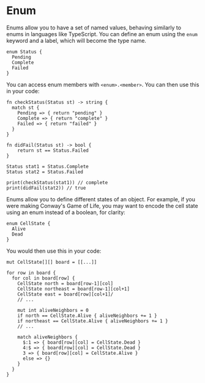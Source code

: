 # Enum

Enums allow you to have a set of named values, behaving similarly to enums in languages like TypeScript. You can define an enum using the `enum` keyword and a label, which will become the type name.

```
enum Status {
  Pending
  Complete
  Failed
}
```

You can access enum members with `<enum>.<member>`. You can then use this in your code:

```
fn checkStatus(Status st) -> string {
  match st {
    Pending => { return "pending" }
    Complete => { return "complete" }
    Failed => { return "failed" }
  }
}

fn didFail(Status st) -> bool {
    return st == Status.Failed
}

Status stat1 = Status.Complete
Status stat2 = Status.Failed

print(checkStatus(stat1)) // complete
print(didFail(stat2)) // true
```

Enums allow you to define different states of an object. For example, if you were making Conway's Game of Life, you may want to encode the cell state using an enum instead of a boolean, for clarity:

```
enum CellState {
  Alive
  Dead
}
```

You would then use this in your code:

```
mut CellState[][] board = [[...]]

for row in board {
  for col in board[row] {
    CellState north = board[row-1][col]
    CellState northeast = board[row-1][col+1]
    CellState east = board[row][col+1]/
    // ...

    mut int aliveNeighbors = 0
    if north == CellState.Alive { aliveNeighbors += 1 }
    if northeast == CellState.Alive { aliveNeighbors += 1 }
    // ...

    match aliveNeighbors {
      $:1 => { board[row][col] = CellState.Dead }
      4:$ => { board[row][col] = CellState.Dead }
      3 => { board[row][col] = CellState.Alive }
      else => {}
    }
  }
}
```
